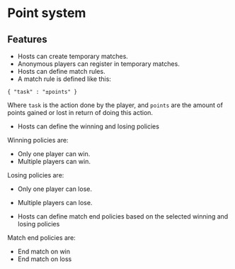 # Point system

## Features

- Hosts can create temporary matches.
- Anonymous players can register
  in temporary matches.
- Hosts can define match rules.
- A match rule is defined like this:

```
{ "task" : "±points" }
```

Where `task` is the action done by the player,
and `points` are the amount of points gained or lost
in return of doing this action.

- Hosts can define the winning and losing policies

Winning policies are:
- Only one player can win.
- Multiple players can win.

Losing policies are:
- Only one player can lose.
- Multiple players can lose.

- Hosts can define match end policies 
based on the selected winning and losing policies

Match end policies are:
- End match on win
- End match on loss
